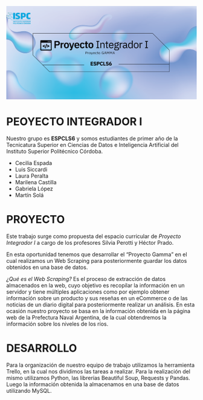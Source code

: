 ![ESPCLS6](PI-banner2022.png)
# PEOYECTO INTEGRADOR I
Nuestro grupo es **ESPCLS6** y somos estudiantes de primer año de la Tecnicatura Superior en Ciencias de Datos e Inteligencia Artificial del Instituto Superior Politécnico Córdoba.

+ Cecilia Espada
+ Luis Siccardi
+ Laura Peralta
+ Marilena Castilla
+ Gabriela López
+ Martín Solá

# PROYECTO
Este trabajo surge como propuesta del espacio curricular de *Proyecto Integrador I* a cargo de los profesores Silvia Perotti y Héctor Prado.

En esta oportunidad tenemos que desarrollar el “Proyecto Gamma” en el cual realizamos un Web Scraping para posteriormente guardar los datos obtenidos en una base de datos.

*¿Qué es el Web Scraping?* Es el proceso de extracción de datos almacenados en la web, cuyo objetivo es recopilar la información en un servidor y tiene múltiples aplicaciones como por ejemplo obtener información sobre un producto y sus reseñas en un eCommerce o  de las noticias de un diario digital para posteriormente realizar un análisis.
En esta ocasión nuestro proyecto se basa en la información obtenida en la página web de la Prefectura Naval Argentina, de la cual obtendremos la información sobre los niveles de los ríos. 

# DESARROLLO
Para la organización de nuestro equipo de trabajo utilizamos la herramienta Trello, en la cual nos dividimos las tareas a realizar. Para la realización del mismo utilizamos Python, las librerías Beautiful Soup, Requests  y Pandas. Luego la información obtenida la almacenamos en una base de datos utilizando MySQL.
